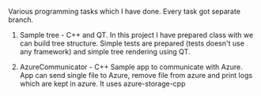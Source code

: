 Various programming tasks which I have done. Every task got separate branch.

1) Sample tree - C++ and QT.
In this project I have prepared class with we can build tree structure.
Simple tests are prepared (tests doesn't use any framework) and simple tree rendering using QT.

2) AzureCommunicator - C++
Sample app to communicate with Azure. App can send single file to Azure, remove file from azure and print logs which are kept in azure.
It uses azure-storage-cpp 
